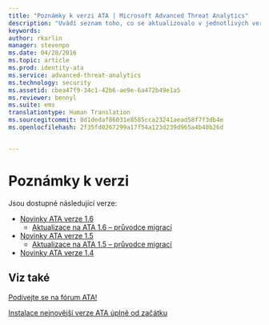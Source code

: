 ```yaml
---
title: "Poznámky k verzi ATA | Microsoft Advanced Threat Analytics"
description: "Uvádí seznam toho, co se aktualizovalo v jednotlivých verzích, a také známé problémy a průvodce migrací."
keywords: 
author: rkarlin
manager: stevenpo
ms.date: 04/28/2016
ms.topic: article
ms.prod: identity-ata
ms.service: advanced-threat-analytics
ms.technology: security
ms.assetid: cbea47f9-34c1-42b6-ae9e-6a472b49e1a5
ms.reviewer: bennyl
ms.suite: ems
translationtype: Human Translation
ms.sourcegitcommit: 8d1dedaf86031e8585cca23241aead58f7f3db4e
ms.openlocfilehash: 2f35fd0267299a17f54a123d239d965a4b40b26d


---
```


# Poznámky k verzi
Jsou dostupné následující verze:

- [Novinky ATA verze 1.6](whats-new-version-1.6.md)
   - [Aktualizace na ATA 1.6 – průvodce migrací](/advanced-threat-analytics/understand-explore/ata-update-1.6-migration-guide)
- [Novinky ATA verze 1.5](whats-new-version-1.5.md)
   - [Aktualizace na ATA 1.5 – průvodce migrací](/advanced-threat-analytics/understand-explore/ata-update-1.5-migration-guide)
- [Novinky ATA verze 1.4](whats-new-version-1.4.md)

## Viz také
[Podívejte se na fórum ATA!](https://social.technet.microsoft.com/Forums/security/home?forum=mata)

[Instalace nejnovější verze ATA úplně od začátku](/advanced-threat-analytics/deploy-use/install-ata)



<!--HONumber=Jun16_HO4-->



